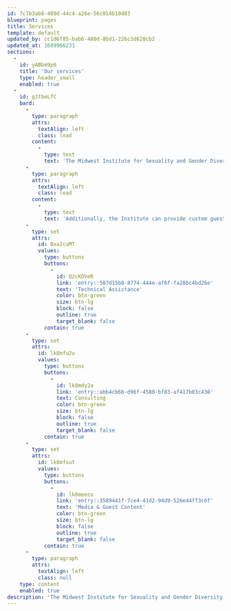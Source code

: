 ```yaml
---
id: 7c7b3ab8-409d-44c4-a26e-56c014b10d83
blueprint: pages
title: Services
template: default
updated_by: cc1d6f85-bab6-480d-8bd1-226c3d628cb2
updated_at: 1689966231
sections:
  -
    id: yABbm9p0
    title: 'Our services'
    type: header_small
    enabled: true
  -
    id: g1tbeLfC
    bard:
      -
        type: paragraph
        attrs:
          textAlign: left
          class: lead
        content:
          -
            type: text
            text: 'The Midwest Institute for Sexuality and Gender Diversity provides individualized technical assistance, consulting, and training to organizations seeking to advance knowledge of diverse sexualities and genders and increase capacity to support and serve the lesbian, gay, bisexual, transgender, queer, intersex, and asexual (LGBTQIA) community. '
      -
        type: paragraph
        attrs:
          textAlign: left
          class: lead
        content:
          -
            type: text
            text: 'Additionally, the Institute can provide custom guest content and contributions for web and print based media.'
      -
        type: set
        attrs:
          id: Bxa2cuMT
          values:
            type: buttons
            buttons:
              -
                id: Q2cKOVeR
                link: 'entry::507d15b8-8774-444e-af6f-fa28bc4bd26e'
                text: 'Technical Assistance'
                color: btn-green
                size: btn-lg
                block: false
                outline: true
                target_blank: false
            contain: true
      -
        type: set
        attrs:
          id: lk8mfu2u
          values:
            type: buttons
            buttons:
              -
                id: lk8mdy2a
                link: 'entry::abb4cb6b-d96f-4580-bf83-af417b03c430'
                text: Consulting
                color: btn-green
                size: btn-lg
                block: false
                outline: true
                target_blank: false
            contain: true
      -
        type: set
        attrs:
          id: lk8mfsut
          values:
            type: buttons
            buttons:
              -
                id: lk8meecx
                link: 'entry::3589441f-7ce4-41d2-94d9-526e44ff3c6f'
                text: 'Media & Guest Content'
                color: btn-green
                size: btn-lg
                block: false
                outline: true
                target_blank: false
            contain: true
      -
        type: paragraph
        attrs:
          textAlign: left
          class: null
    type: content
    enabled: true
description: 'The Midwest Institute for Sexuality and Gender Diversity provides individualized technical assistance and training to organizations seeking to advance knowledge of diverse sexualities and genders and increase capacity to support and serve the lesbian, gay, bisexual, transgender, queer, intersex, and asexual (LGBTQIA) community.'
---
```

